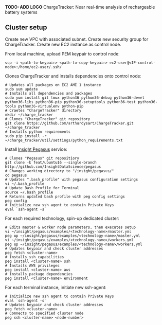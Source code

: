 **TODO: ADD LOGO**
ChargeTracker: Near real-time analysis of rechargeable battery systems

## Cluster setup

Create new VPC with associated subnet.
Create new security group for ChargeTracker.
Create new EC2 instance as control node.

From local machine, upload PEM keypair to control node:
```
scp -i <path-to-keypair> <path-to-copy-keypair> ec2-user@<IP-control-node>:/home/ec2-user/.ssh/
```

Clones ChargeTracker and installs dependencies onto control node:
```
# Updates all packages on EC2 AMI 1 instance
sudo yum update
# Installs all dependencies and packages
sudo yum install git tmux python36 python36-debug python36-devel python36-libs python36-pip python36-setuptools python36-test python36-tools python36-virtualenv python-pip
# Craetes "ChargeTracker" directory
mkdir ~/charge_tracker
# Clones "ChargeTracker" git repository
git clone https://github.com/arthurdysart/ChargeTracker.git ~/charge_tracker
# Installs python requirements
sudo pip install -r ~/charge_tracker/util/settings/python_requirements.txt
```

Install [Insight Pegasus](https://github.com/InsightDataScience/pegasus) service:
```
# Clones "Pegasus" git repositiory
git clone -b feat/ubuntu16 --single-branch ​http://github.com/InsightDataScience/pegasus
# Changes working directory to "/insight/pegasus/"
cd pegasus
# Updates ".bash_profile" with pegasus configuration settings
vi ~/.bash_profile
# Update Bash Profile for Terminal
source ~/.bash_profile
# Returns updated bash profile with peg config settings
peg config
# Initialize new ssh agent to contain Private Keys
eval `ssh-agent -s`
```

For each required technology, spin-up dedicated cluster:
```
# Edits master & worker node parameters, then executes setup
vi ~/insight/pegasus/examples/<technology-name>/master.yml
peg up ~/insight/pegasus/examples/<technology-name>/master.yml
vi ~/insight/pegasus/examples/<technology-name>/workers.yml
peg up ~/insight/pegasus/examples/<technology-name>/workers.yml
# Updates keypair and check cluster addresses
peg fetch <cluster-name>
# Installs ssh capabilities
peg install <cluster-name> ssh
# Installs AWS privileges
peg install <cluster-name> aws
# Installs package dependencies
peg install <cluster-name> environment
```

For each terminal instance, initiate new ssh-agent:
```
# Initialize new ssh agent to contain Private Keys
eval `ssh-agent -s`
# Updates keypair and check cluster addresses
peg fetch <cluster-name>
# Connects to specified cluster node
peg ssh <cluster-name> <node-number>
```